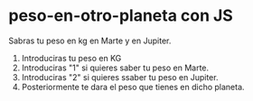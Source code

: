 # peso-en-otro-planeta con JS
Sabras tu peso en kg en Marte y en Jupiter.

1. Introduciras tu peso en KG 
2. Introduciras "1" si quieres saber tu peso en Marte.
3. Introduciras "2" si quieres ssaber tu peso en Jupiter.
4. Posteriormente te dara el peso que tienes en dicho planeta.

